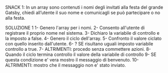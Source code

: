 SNACK 1:
In un array sono contenuti i nomi degli invitati alla festa del grande Gatsby, chiedi all’utente il suo nome e comunicagli se può partecipare o no alla festa.

SOLUZIONE 1
1- Genero l'array per i nomi.
2- Consento all'utente di registrare il proprio nome nel sistema.
3- Dichiaro la variabile di controllo e la imposto a false.
4- Genero il ciclo dell'array.
5- Confronto il valore ciclato con quello inserito dall'utente.
6- ? SE risultano uguali imposto variabile controllo a true.
7- ALTRIMENTI: procedo senza commettere azioni. 
8- Quando il ciclo termina controllo il valore della variabile di controllo
9- SE questa condizione e' vera mostro il messaggio di benvenuto. 
10- ALTRIMENTI: mostro che il messaggio non e' stato inviato.